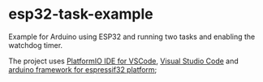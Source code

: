 # esp32-task-example
Example for Arduino using ESP32 and running two tasks and enabling the watchdog timer.

The project uses [PlatformIO IDE for VSCode](https://platformio.org/install/ide?install=vscode), [Visual Studio Code](https://code.visualstudio.com/) and [arduino framework for espressif32 platform](https://github.com/espressif/arduino-esp32);
